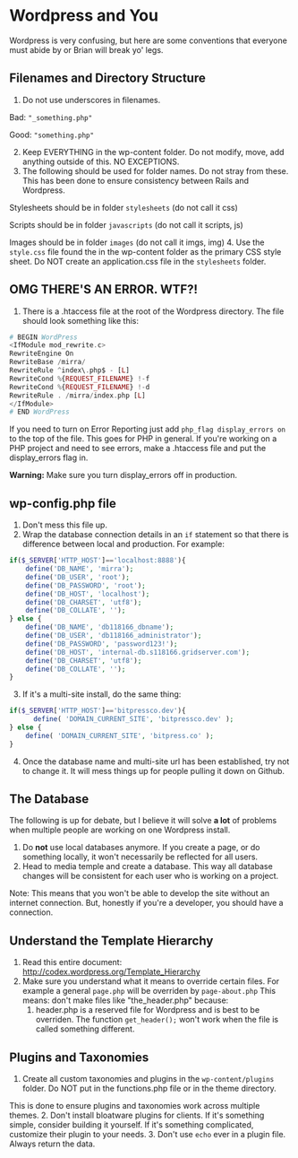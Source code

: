 # Wordpress and You

Wordpress is very confusing, but here are some conventions that everyone must abide by or Brian will break yo' legs.

## Filenames and Directory Structure
1. Do not use underscores in filenames.
  
  Bad: ```"_something.php"```

  Good: ```"something.php"```  

2. Keep EVERYTHING in the wp-content folder. Do not modify, move, add anything outside of this. NO EXCEPTIONS.
3. The following should be used for folder names. Do not stray from these. This has been done to ensure consistency between Rails and Wordpress. 

  Stylesheets should be in folder ```stylesheets``` (do not call it css)
  
  Scripts should be in folder ```javascripts``` (do not call it scripts, js)
  
  Images should be in folder ```images``` (do not call it imgs, img)
4. Use the ```style.css``` file found the in the wp-content folder as the primary CSS style sheet. Do NOT create an application.css file in the ```stylesheets``` folder.


## OMG THERE'S AN ERROR. WTF?!
1. There is a .htaccess file at the root of the Wordpress directory. The file should look something like this:
  ```php
  # BEGIN WordPress   
  <IfModule mod_rewrite.c>
  RewriteEngine On
  RewriteBase /mirra/
  RewriteRule ^index\.php$ - [L]  
  RewriteCond %{REQUEST_FILENAME} !-f  
  RewriteCond %{REQUEST_FILENAME} !-d  
  RewriteRule . /mirra/index.php [L]  
  </IfModule>
  # END WordPress
  ```
  
  If you need to turn on Error Reporting just add ```php_flag display_errors on``` to the top of the file. This goes for PHP in general. If you're working on a PHP project and need to see errors, make a .htaccess file and put the display_errors flag in. 

**Warning:** Make sure you turn display_errors off in production.


## wp-config.php file
1. Don't mess this file up.
2. Wrap the database connection details in an ```if``` statement so that there is difference between local and production. For example:
  
  ```php
  if($_SERVER['HTTP_HOST']=='localhost:8888'){
      define('DB_NAME', 'mirra');
	  define('DB_USER', 'root');
	  define('DB_PASSWORD', 'root');
	  define('DB_HOST', 'localhost');
	  define('DB_CHARSET', 'utf8');
	  define('DB_COLLATE', '');
  } else {
	  define('DB_NAME', 'db118166_dbname');
	  define('DB_USER', 'db118166_administrator');
	  define('DB_PASSWORD', 'password123!');
	  define('DB_HOST', 'internal-db.s118166.gridserver.com');
	  define('DB_CHARSET', 'utf8');
  	  define('DB_COLLATE', '');	
  }
  ```
3. If it's a multi-site install, do the same thing:
  ```php
  if($_SERVER['HTTP_HOST']=='bitpressco.dev'){
    	define( 'DOMAIN_CURRENT_SITE', 'bitpressco.dev' );
  } else {
	  define( 'DOMAIN_CURRENT_SITE', 'bitpress.co' );
  }
  ```
4. Once the database name and multi-site url has been established, try not to change it. It will mess things up for people pulling it down on Github.

## The Database
The following is up for debate, but I believe it will solve **a lot** of problems when multiple people are working on one Wordpress install.

1. Do **not** use local databases anymore. If you create a page, or do something locally, it won't necessarily be reflected for all users.
2. Head to media temple and create a database. This way all database changes will be consistent for each user who is working on a project.

Note: This means that you won't be able to develop the site without an internet connection. But, honestly if you're a developer, you should have a connection.

## Understand the Template Hierarchy
1. Read this entire document: http://codex.wordpress.org/Template_Hierarchy
2. Make sure you understand what it means to override certain files. For example a general ```page.php``` will be overriden by ```page-about.php```
	This means: don't make files like "the_header.php" because:
	1. header.php is a reserved file for Wordpress and is best to be overriden. The function ```get_header();``` won't work when the file is called something different.

## Plugins and Taxonomies
1. Create all custom taxonomies and plugins in the ```wp-content/plugins``` folder. Do NOT put in the functions.php file or in the theme directory.

  This is done to ensure plugins and taxonomies work across multiple themes.
2. Don't install bloatware plugins for clients. If it's something simple, consider building it yourself. If it's something complicated, customize their plugin to your needs.
3. Don't use ```echo``` ever in a plugin file. Always return the data.
